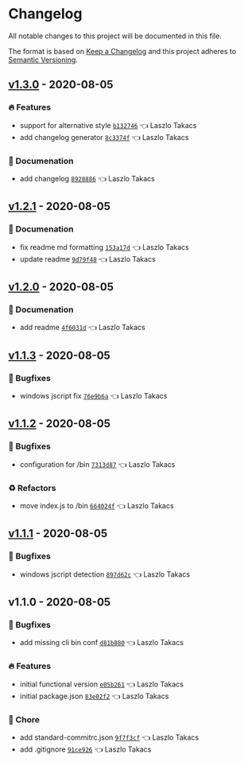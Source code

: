 # Changelog

All notable changes to this project will be documented in this file.

The format is based on [Keep a Changelog](https://keepachangelog.com/en/1.0.0/)
and this project adheres to [Semantic Versioning](https://semver.org/spec/v2.0.0.html).

## [v1.3.0](https://github.com/takl95/standard-branch/compare/v1.2.1...v1.3.0) - 2020-08-05

### 🔥 Features

-  support for alternative style [`b132746`](https://https///github.com/takl95/standard-branch/commit/b132746b6710ad771347932ce3faede753b12c4b) 👈 Laszlo Takacs  
-  add changelog generator [`8c3374f`](https://https///github.com/takl95/standard-branch/commit/8c3374f6e9e1e3af790f2bdf0b44432b124d5422) 👈 Laszlo Takacs  

### 📝 Documenation

-  add changelog [`8928886`](https://https///github.com/takl95/standard-branch/commit/892888666e6fe27eda80f773b955fd4c15578ecd) 👈 Laszlo Takacs  

## [v1.2.1](https://github.com/takl95/standard-branch/compare/v1.2.0...v1.2.1) - 2020-08-05

### 📝 Documenation

-  fix readme md formatting [`153a17d`](https://https///github.com/takl95/standard-branch/commit/153a17d0c144201c1b5e490f4063d319945e5d63) 👈 Laszlo Takacs  
-  update readme [`9d79f48`](https://https///github.com/takl95/standard-branch/commit/9d79f48548d3e54c1dd1ef35680a820f15fd76d6) 👈 Laszlo Takacs  

## [v1.2.0](https://github.com/takl95/standard-branch/compare/v1.1.3...v1.2.0) - 2020-08-05

### 📝 Documenation

-  add readme [`4f6031d`](https://https///github.com/takl95/standard-branch/commit/4f6031d9939000f8a7007370379196f7423aa20f) 👈 Laszlo Takacs  

## [v1.1.3](https://github.com/takl95/standard-branch/compare/v1.1.2...v1.1.3) - 2020-08-05

### 🐞 Bugfixes

-  windows jscript fix [`76e9b6a`](https://https///github.com/takl95/standard-branch/commit/76e9b6aafbc6019152716d7563277d77223953cd) 👈 Laszlo Takacs  

## [v1.1.2](https://github.com/takl95/standard-branch/compare/v1.1.1...v1.1.2) - 2020-08-05

### 🐞 Bugfixes

-  configuration for /bin [`7313d87`](https://https///github.com/takl95/standard-branch/commit/7313d87610f04361f748c1ad7629deac277dad16) 👈 Laszlo Takacs  

### ♻ Refactors

-  move index.js to /bin [`664024f`](https://https///github.com/takl95/standard-branch/commit/664024fd4970c05574aff75b440e17bb44c8b4d9) 👈 Laszlo Takacs  

## [v1.1.1](https://github.com/takl95/standard-branch/compare/v1.1.0...v1.1.1) - 2020-08-05

### 🐞 Bugfixes

-  windows jscript detection [`897d62c`](https://https///github.com/takl95/standard-branch/commit/897d62c2f12e22459e330ef6683a4100b5f7bcba) 👈 Laszlo Takacs  

## v1.1.0 - 2020-08-05

### 🐞 Bugfixes

-  add missing cli bin conf [`d81b880`](https://https///github.com/takl95/standard-branch/commit/d81b880690e4f059bb9149b9fb99a0c84b06a957) 👈 Laszlo Takacs  

### 🔥 Features

-  initial functional version [`e05b261`](https://https///github.com/takl95/standard-branch/commit/e05b261f24cd071229e5bc4e2af5b752d3954952) 👈 Laszlo Takacs  
-  initial package.json [`83e02f2`](https://https///github.com/takl95/standard-branch/commit/83e02f21fdab17fbfb4f16ef0a5106ab0940d9af) 👈 Laszlo Takacs  

### 🏡 Chore

-  add standard-commitrc.json [`9f7f3cf`](https://https///github.com/takl95/standard-branch/commit/9f7f3cf9250b52f4af5494328969cd57287f8367) 👈 Laszlo Takacs  
-  add .gitignore [`91ce926`](https://https///github.com/takl95/standard-branch/commit/91ce9264eb9213984da53db03952d92ee8b48fc4) 👈 Laszlo Takacs  
